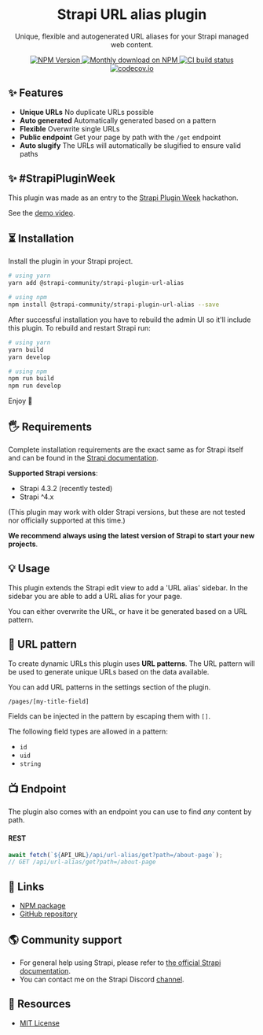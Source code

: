 <div align="center">
<h1>Strapi URL alias plugin</h1>
	
<p style="margin-top: 0;">Unique, flexible and autogenerated URL aliases for your Strapi managed web content.</p>
	
<p>
  <a href="https://www.npmjs.org/package/@strapi-community/strapi-plugin-url-alias">
    <img src="https://img.shields.io/npm/v/@strapi-community/strapi-plugin-url-alias/latest.svg" alt="NPM Version" />
  </a>
  <a href="https://www.npmjs.org/package/@strapi-community/strapi-plugin-url-alias">
    <img src="https://img.shields.io/npm/dm/@strapi-community/strapi-plugin-url-alias" alt="Monthly download on NPM" />
  </a>
  <a href="https://codecov.io/gh/strapi-community/strapi-plugin-url-alias">
    <img src="https://img.shields.io/github/workflow/status/strapi-community/strapi-plugin-url-alias/Tests/master" alt="CI build status" />
  </a>
  <a href="https://codecov.io/gh/strapi-community/strapi-plugin-url-alias">
    <img src="https://codecov.io/gh/strapi-community/strapi-plugin-url-alias/coverage.svg?branch=master" alt="codecov.io" />
  </a>
</p>
</div>

## ✨ Features

- **Unique URLs** No duplicate URLs possible
- **Auto generated** Automatically generated based on a pattern
- **Flexible** Overwrite single URLs
- **Public endpoint** Get your page by path with the `/get` endpoint
- **Auto slugify** The URLs will automatically be slugified to ensure valid paths

## ✨ #StrapiPluginWeek

This plugin was made as an entry to the <a href="https://lu.ma/strapihacks">Strapi Plugin Week</a> hackathon.

See the <a href="https://www.loom.com/share/5409b9415e3e4b66ad27eab967c393d0">demo video</a>.

## ⏳ Installation

Install the plugin in your Strapi project.

```bash
# using yarn
yarn add @strapi-community/strapi-plugin-url-alias

# using npm
npm install @strapi-community/strapi-plugin-url-alias --save
```

After successful installation you have to rebuild the admin UI so it'll include this plugin. To rebuild and restart Strapi run:

```bash
# using yarn
yarn build
yarn develop

# using npm
npm run build
npm run develop
```

Enjoy 🎉

## 🖐 Requirements

Complete installation requirements are the exact same as for Strapi itself and can be found in the [Strapi documentation](https://strapi.io/documentation).

**Supported Strapi versions**:

- Strapi 4.3.2 (recently tested)
- Strapi ^4.x

(This plugin may work with older Strapi versions, but these are not tested nor officially supported at this time.)

**We recommend always using the latest version of Strapi to start your new projects**.

## 💡 Usage
This plugin extends the Strapi edit view to add a 'URL alias' sidebar. In the sidebar you are able to add a URL alias for your page.

You can either overwrite the URL, or have it be generated based on a URL pattern.

## 🔌 URL pattern
To create dynamic URLs this plugin uses **URL patterns**. The URL pattern will be used to generate unique URLs based on the data available.

You can add URL patterns in the settings section of the plugin.

```
/pages/[my-title-field]
```

Fields can be injected in the pattern by escaping them with `[]`.

The following field types are allowed in a pattern:

- `id`
- `uid`
- `string`

## 📺  Endpoint

The plugin also comes with an endpoint you can use to find _any_ content by path.

#### REST

```js
await fetch(`${API_URL}/api/url-alias/get?path=/about-page`);
// GET /api/url-alias/get?path=/about-page
```

## 🔗 Links

- [NPM package](https://www.npmjs.com/package/@strapi-community/strapi-plugin-url-alias)
- [GitHub repository](https://github.com/strapi-community/strapi-plugin-url-alias)

## 🌎 Community support

- For general help using Strapi, please refer to [the official Strapi documentation](https://strapi.io/documentation/).
- You can contact me on the Strapi Discord [channel](https://discord.strapi.io/).

## 📝 Resources

- [MIT License](LICENSE.md)
